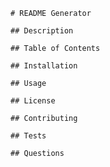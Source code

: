 
    # README Generator

    ## Description

    ## Table of Contents

    ## Installation

    ## Usage

    ## License

    ## Contributing

    ## Tests

    ## Questions
    